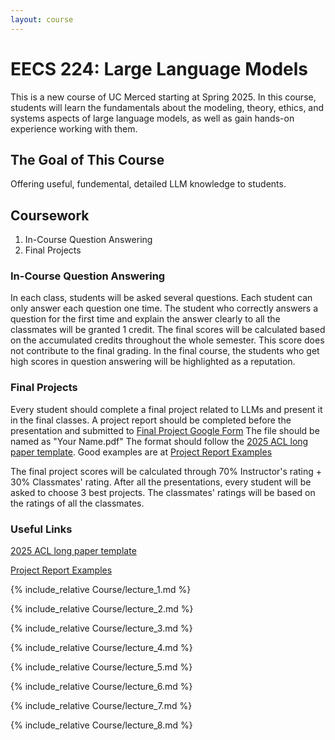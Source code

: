 ```yaml
---
layout: course
---
```


# EECS 224: Large Language Models

This is a new course of UC Merced starting at Spring 2025. In this course, students will learn the fundamentals about the modeling, theory, ethics, and systems aspects of large language models, as well as gain hands-on experience working with them.

## The Goal of This Course

Offering useful, fundemental, detailed LLM knowledge to students.

## Coursework

1. In-Course Question Answering
2. Final Projects

### In-Course Question Answering

In each class, students will be asked several questions. Each student can only answer each question one time. The student who correctly answers a question for the first time and explain the answer clearly to all the classmates will be granted 1 credit. The final scores will be calculated based on the accumulated credits throughout the whole semester. This score does not contribute to the final grading. In the final course, the students who get high scores in question answering will be highlighted as a reputation.

### Final Projects

Every student should complete a final project related to LLMs and present it in the final classes. A project report should be completed before the presentation and submitted to [Final Project Google Form](https://docs.google.com/forms/d/e/1FAIpQLSdqlfCtOUqB19FRnhpsOcx4N4wIFnqwZD_J6oytfCOtxmsUIQ/viewform?usp=dialog) The file should be named as "Your Name.pdf" The format should follow the [2025 ACL long paper template](https://www.overleaf.com/latex/templates/association-for-computational-linguistics-acl-conference/jvxskxpnznfj). Good examples are at [Project Report Examples](https://aclanthology.org/events/acl-2024/#2024acl-long)

The final project scores will be calculated through 70% Instructor's rating + 30% Classmates' rating. After all the presentations, every student will be asked to choose 3 best projects. The classmates' ratings will be based on the ratings of all the classmates.

### Useful Links

<!-- [Final Project Google Folder](https://drive.google.com/drive/folders/1foBTff-e2GpbRGu97B125TFwSLKJX54l?usp=sharing) -->

[2025 ACL long paper template](https://www.overleaf.com/latex/templates/association-for-computational-linguistics-acl-conference/jvxskxpnznfj)

[Project Report Examples](https://aclanthology.org/events/acl-2024/#2024acl-long)

{% include_relative Course/lecture_1.md %}

{% include_relative Course/lecture_2.md %}

{% include_relative Course/lecture_3.md %}

{% include_relative Course/lecture_4.md %}

{% include_relative Course/lecture_5.md %}

{% include_relative Course/lecture_6.md %}

{% include_relative Course/lecture_7.md %}

{% include_relative Course/lecture_8.md %}